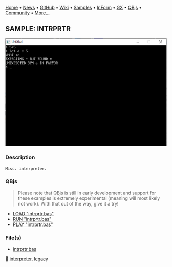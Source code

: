[Home](https://qb64.com) • [News](../../news.md) • [GitHub](https://github.com/QB64Official/qb64) • [Wiki](https://github.com/QB64Official/qb64/wiki) • [Samples](../../samples.md) • [InForm](../../inform.md) • [GX](../../gx.md) • [QBjs](../../qbjs.md) • [Community](../../community.md) • [More...](../../more.md)

## SAMPLE: INTRPRTR

![screenshot.png](img/screenshot.png)

### Description

```text
Misc. interpreter.
```

### QBjs

> Please note that QBjs is still in early development and support for these examples is extremely experimental (meaning will most likely not work). With that out of the way, give it a try!

* [LOAD "intrprtr.bas"](https://v6p9d9t4.ssl.hwcdn.net/html/5963335/index.html?src=https://qb64.com/samples/intrprtr/src/intrprtr.bas)
* [RUN "intrprtr.bas"](https://v6p9d9t4.ssl.hwcdn.net/html/5963335/index.html?mode=auto&src=https://qb64.com/samples/intrprtr/src/intrprtr.bas)
* [PLAY "intrprtr.bas"](https://v6p9d9t4.ssl.hwcdn.net/html/5963335/index.html?mode=play&src=https://qb64.com/samples/intrprtr/src/intrprtr.bas)

### File(s)

* [intrprtr.bas](src/intrprtr.bas)

🔗 [interpreter](../interpreter.md), [legacy](../legacy.md)
